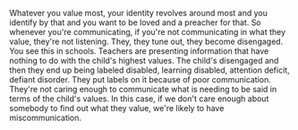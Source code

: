  Whatever you value most, your identity revolves around most and you identify by that and you want to be loved and a preacher for that. So whenever you're communicating, if you're not communicating in what they value, they're not listening. They, they tune out, they become disengaged. You see this in schools. Teachers are presenting information that have nothing to do with the child's highest values. The child's disengaged and then they end up being labeled disabled, learning disabled, attention deficit, defiant disorder. They put labels on it because of poor communication. They're not caring enough to communicate what is needing to be said in terms of the child's values. In this case, if we don't care enough about somebody to find out what they value, we're likely to have miscommunication.